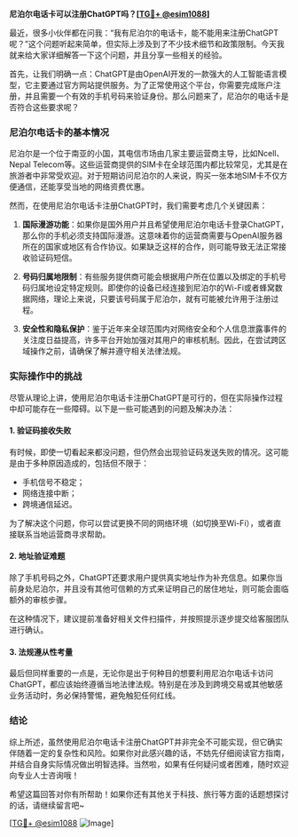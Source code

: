 **尼泊尔电话卡可以注册ChatGPT吗？[[TG💪+ @esim1088](https://t.me/s/esim1088)]**

最近，很多小伙伴都在问我：“我有尼泊尔的电话卡，能不能用来注册ChatGPT呢？”这个问题听起来简单，但实际上涉及到了不少技术细节和政策限制。今天我就来给大家详细解答一下这个问题，并且分享一些相关的经验。

首先，让我们明确一点：ChatGPT是由OpenAI开发的一款强大的人工智能语言模型，它主要通过官方网站提供服务。为了正常使用这个平台，你需要完成账户注册，并且需要一个有效的手机号码来验证身份。那么问题来了，尼泊尔的电话卡是否符合这些要求呢？

### 尼泊尔电话卡的基本情况

尼泊尔是一个位于南亚的小国，其电信市场由几家主要运营商主导，比如Ncell、Nepal Telecom等。这些运营商提供的SIM卡在全球范围内都比较常见，尤其是在旅游者中非常受欢迎。对于短期访问尼泊尔的人来说，购买一张本地SIM卡不仅方便通信，还能享受当地的网络资费优惠。

然而，在使用尼泊尔电话卡注册ChatGPT时，我们需要考虑几个关键因素：

1. **国际漫游功能**：如果你是国外用户并且希望使用尼泊尔电话卡登录ChatGPT，那么你的手机必须支持国际漫游。这意味着你的运营商需要与OpenAI服务器所在的国家或地区有合作协议。如果缺乏这样的合作，则可能导致无法正常接收验证码短信。
   
2. **号码归属地限制**：有些服务提供商可能会根据用户所在位置以及绑定的手机号码归属地设定特定规则。即使你的设备已经连接到尼泊尔的Wi-Fi或者蜂窝数据网络，理论上来说，只要该号码属于尼泊尔，就有可能被允许用于注册过程。

3. **安全性和隐私保护**：鉴于近年来全球范围内对网络安全和个人信息泄露事件的关注度日益提高，许多平台开始加强对其用户的审核机制。因此，在尝试跨区域操作之前，请确保了解并遵守相关法律法规。

### 实际操作中的挑战

尽管从理论上讲，使用尼泊尔电话卡注册ChatGPT是可行的，但在实际操作过程中却可能存在一些障碍。以下是一些可能遇到的问题及解决办法：

#### 1. 验证码接收失败
有时候，即使一切看起来都没问题，但仍然会出现验证码发送失败的情况。这可能是由于多种原因造成的，包括但不限于：
   - 手机信号不稳定；
   - 网络连接中断；
   - 跨境通信延迟。

为了解决这个问题，你可以尝试更换不同的网络环境（如切换至Wi-Fi），或者直接联系当地运营商寻求帮助。

#### 2. 地址验证难题
除了手机号码之外，ChatGPT还要求用户提供真实地址作为补充信息。如果你当前身处尼泊尔，并且没有其他可信赖的方式来证明自己的居住地址，则可能会面临额外的审核步骤。

在这种情况下，建议提前准备好相关文件扫描件，并按照提示逐步提交给客服团队进行确认。

#### 3. 法规遵从性考量
最后但同样重要的一点是，无论你是出于何种目的想要利用尼泊尔电话卡访问ChatGPT，都应该始终遵循当地法律法规。特别是在涉及到跨境交易或其他敏感业务活动时，务必保持警惕，避免触犯任何红线。

### 结论

综上所述，虽然使用尼泊尔电话卡注册ChatGPT并非完全不可能实现，但它确实伴随着一定的复杂性和风险。如果你对此感兴趣的话，不妨先仔细阅读官方指南，并结合自身实际情况做出明智选择。当然啦，如果有任何疑问或者困难，随时欢迎向专业人士咨询哦！

希望这篇回答对你有所帮助！如果你还有其他关于科技、旅行等方面的话题想探讨的话，请继续留言吧~ 

[[TG💪+ @esim1088](https://t.me/s/esim1088) ![Image](https://i.postimg.cc/4NQfJmqS/Snipaste-2025-05-13-00-14-12.png)]